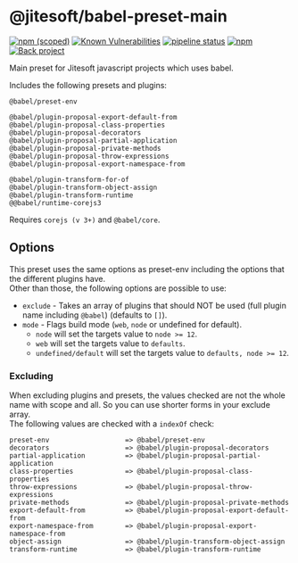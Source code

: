 # @jitesoft/babel-preset-main

[![npm (scoped)](https://img.shields.io/npm/v/@jitesoft/babel-preset-main)](https://www.npmjs.com/package/@jitesoft/babel-preset-main)
[![Known Vulnerabilities](https://dev.snyk.io/test/npm/@jitesoft/babel-preset-main/badge.svg)](https://dev.snyk.io/test/npm/@jitesoft/babel-preset-main)
[![pipeline status](https://gitlab.com/jitesoft/open-source/javascript/babel-preset-main/badges/master/pipeline.svg)](https://gitlab.com/jitesoft/open-source/javascript/babel-preset-main/commits/master)
[![npm](https://img.shields.io/npm/dt/@jitesoft/babel-preset-main)](https://www.npmjs.com/package/@jitesoft/babel-preset-main)
[![Back project](https://img.shields.io/badge/Open%20Collective-Tip%20the%20devs!-blue.svg)](https://opencollective.com/jitesoft-open-source)

Main preset for Jitesoft javascript projects which uses babel.

Includes the following presets and plugins:

```
@babel/preset-env

@babel/plugin-proposal-export-default-from
@babel/plugin-proposal-class-properties
@babel/plugin-proposal-decorators
@babel/plugin-proposal-partial-application
@babel/plugin-proposal-private-methods
@babel/plugin-proposal-throw-expressions
@babel/plugin-proposal-export-namespace-from

@babel/plugin-transform-for-of
@babel/plugin-transform-object-assign
@babel/plugin-transform-runtime
@@babel/runtime-corejs3
```

Requires `corejs (v 3+)` and `@babel/core`.

## Options

This preset uses the same options as preset-env including the options that the different
plugins have.  
Other than those, the following options are possible to use:

* `exclude` - Takes an array of plugins that should NOT be used (full plugin name including `@babel`) (defaults to `[]`).
* `mode` - Flags build mode (`web`, `node` or undefined for default).
    * `node` will set the targets value to `node >= 12`.
    * `web` will set the targets value to `defaults`.
    * `undefined/default` will set the targets value to `defaults, node >= 12`.

### Excluding

When excluding plugins and presets, the values checked are not the whole name with scope and all. So you
can use shorter forms in your exclude array.  
The following values are checked with a `indexOf` check:

```
preset-env                   => @babel/preset-env
decorators                   => @babel/plugin-proposal-decorators
partial-application          => @babel/plugin-proposal-partial-application
class-properties             => @babel/plugin-proposal-class-properties
throw-expressions            => @babel/plugin-proposal-throw-expressions
private-methods              => @babel/plugin-proposal-private-methods
export-default-from          => @babel/plugin-proposal-export-default-from
export-namespace-from        => @babel/plugin-proposal-export-namespace-from
object-assign                => @babel/plugin-transform-object-assign
transform-runtime            => @babel/plugin-transform-runtime
```
